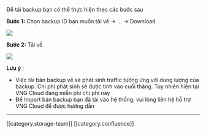 Để tải backup bạn có thể thực hiện theo các bước sau 

 **Bước 1:**  Chọn backup ID bạn muốn tải về → ... → Download 

![](images/storage/image2020-4-16_16-46-59.png)



 **Bước 2:**  Tải về 

![](images/storage/image2020-4-16_16-48-5.png)

 **Lưu ý** :


* Việc tải bản backup về sẽ phát sinh traffic tương ứng với dung lượng của backup. Chi phí phát sinh sẽ được tính vào cuối tháng. Tuy nhiên hiện tại VNG Cloud đang miễn phí chi phí này  
* Để Import bản backup bạn đã tải vào hệ thống, vui lòng liên hệ hỗ trợ VNG Cloud để được hướng dẫn 







*****

[[category.storage-team]] 
[[category.confluence]] 
